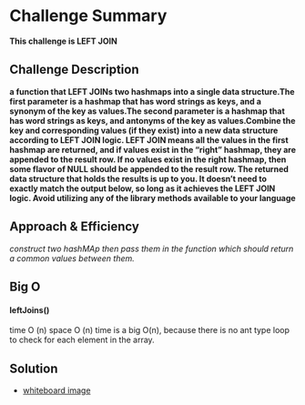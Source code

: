 # Challenge Summary

**This challenge is LEFT JOIN**

## Challenge Description

**a function that LEFT JOINs two hashmaps into a single data structure.The first parameter is a hashmap that has word strings as keys, and a synonym of the key as values.The second parameter is a hashmap that has word strings as keys, and antonyms of the key as values.Combine the key and corresponding values (if they exist) into a new data structure according to LEFT JOIN logic. LEFT JOIN means all the values in the first hashmap are returned, and if values exist in the “right” hashmap, they are appended to the result row. If no values exist in the right hashmap, then some flavor of NULL should be appended to the result row. The returned data structure that holds the results is up to you. It doesn’t need to exactly match the output below, so long as it achieves the LEFT JOIN logic. Avoid utilizing any of the library methods available to your language**

## Approach & Efficiency
_construct two hashMAp then pass them in the function which should return a common values between them._

## Big O
   #### leftJoins()
   time O (n)
   space O (n)
time is a big O(n), because there is no ant type loop to check for each element in the array.

## Solution
- [whiteboard image](assets/left-join.jpg.jpg)